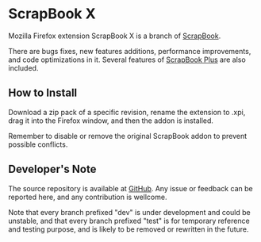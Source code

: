 ScrapBook X
=================

Mozilla Firefox extension ScrapBook X is a branch of [ScrapBook](https://addons.mozilla.org/firefox/addon/scrapbook/).

There are bugs fixes, new features additions, performance improvements, and code optimizations in it. 
Several features of [ScrapBook Plus](https://addons.mozilla.org/firefox/addon/scrapbook-plus/) are also included.

How to Install
-----------------

Download a zip pack of a specific revision, rename the extension to .xpi, drag it into the Firefox window, and then the addon is installed.

Remember to disable or remove the original ScrapBook addon to prevent possible conflicts.

Developer's Note
-----------------

The source repository is available at [GitHub](https://github.com/danny0838/firefox-scrapbook). Any issue or feedback can be reported here, and any contribution is wellcome. 

Note that every branch prefixed "dev" is under development and could be unstable, and that every branch prefixed "test" is for temporary reference and testing purpose, and is likely to be removed or rewritten in the future.